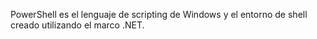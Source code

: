 PowerShell es el lenguaje de scripting de Windows y el entorno de shell creado utilizando el marco .NET.

